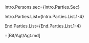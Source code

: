 Intro.Persons.sec={Intro.Parties.Sec}

Intro.Parties.List={Intro.Parties.List.1-4}

End.Parties.List={End.Parties.List.1-4}
 
=[Bit/Agt/Agt.md]